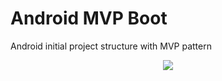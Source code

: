 # Android MVP Boot
Android initial project structure with MVP pattern

<p align="center">
    <img src="https://github.com/anisuzzamanbabla/AndroidMVPBoot/blob/master/screenshot/screenshot1.png width=360 height=640">
</p>
